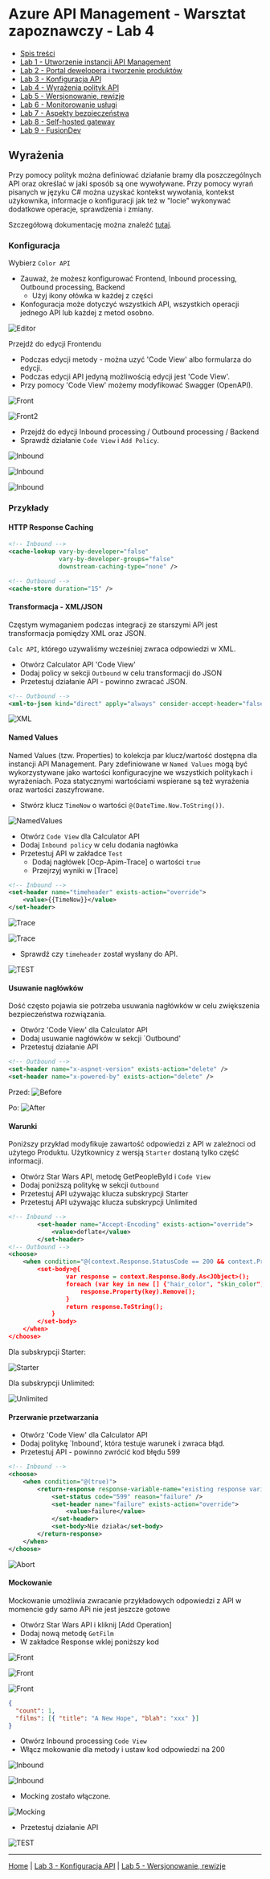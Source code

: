 # Azure API Management - Warsztat zapoznawczy - Lab 4

- [Spis treści](README.md)
- [Lab 1 - Utworzenie instancji API Management](apimanagement-1.md)
- [Lab 2 - Portal dewelopera i tworzenie produktów](apimanagement-2.md)
- [Lab 3 - Konfiguracja API](apimanagement-3.md)
- [Lab 4 - Wyrażenia polityk API](apimanagement-4.md)
- [Lab 5 - Wersjonowanie, rewizje](apimanagement-5.md)
- [Lab 6 - Monitorowanie usługi](apimanagement-6.md)
- [Lab 7 - Aspekty bezpieczeństwa](apimanagement-7.md)
- [Lab 8 - Self-hosted gateway](apimanagement-8.md)
- [Lab 9 - FusionDev](apimanagement-9.md)

## Wyrażenia

Przy pomocy polityk można definiować działanie bramy dla poszczególnych API oraz określać w jaki sposób są one wywoływane. Przy pomocy wyrań pisanych w języku C# można uzyskać kontekst wywołania, kontekst użykownika, informacje o konfiguracji jak też w "locie" wykonywać dodatkowe operacje, sprawdzenia i zmiany.

Szczegółową dokumentację można znaleźć [tutaj](https://docs.microsoft.com/en-us/azure/api-management/api-management-policies).

### Konfiguracja

Wybierz `Color API`

- Zauważ, że możesz konfigurować Frontend, Inbound processing, Outbound processing, Backend
  - Użyj ikony ołówka w każdej z części
- Konfoguracja może dotyczyć wszystkich API, wszystkich operacji jednego API lub każdej z metod osobno.

![Editor](Images/APIMPolicyEditor.png)

Przejdź do edycji Frontendu

- Podczas edycji metody - można uzyć 'Code View' albo formularza do edycji.
- Podczas edycji API jedyną możliwością edycji jest 'Code View'.
- Przy pomocy 'Code View' możemy modyfikować Swagger (OpenAPI).

![Front](Images/APIMFrontendCodeEditor.png)

![Front2](Images/APIMFrontendFormEditor.png)

- Przejdź do edycji Inbound processing / Outbound processing / Backend
- Sprawdź działanie `Code View` i `Add Policy`.

![Inbound](Images/APIMInboundProcessing.png)

![Inbound](Images/APIMInboundCodeEditor.png)

![Inbound](Images/APIMInboundFormEditor.png)

### Przykłady

#### HTTP Response Caching

```xml
<!-- Inbound -->
<cache-lookup vary-by-developer="false"
              vary-by-developer-groups="false"
              downstream-caching-type="none" />

<!-- Outbound -->
<cache-store duration="15" />
```

#### Transformacja - XML/JSON

Częstym wymaganiem podczas integracji ze starszymi API jest transformacja pomiędzy XML oraz JSON.

`Calc API`, którego uzywaliśmy wcześniej zwraca odpowiedzi w XML.

- Otwórz Calculator API 'Code View'
- Dodaj policy w sekcji `Outbound` w celu transformacji do JSON
- Przetestuj działanie API - powinno zwracać JSON.

```xml
<!-- Outbound -->
<xml-to-json kind="direct" apply="always" consider-accept-header="false" />
```

![XML](Images/APIMResponseXMLtoJSON.png)

#### Named Values

Named Values (tzw. Properties) to kolekcja par klucz/wartość dostępna dla instancji API Management. Pary zdefiniowane w `Named Values` mogą być wykorzystywane jako wartości konfiguracyjne we wszystkich politykach i wyrażeniach. Poza statycznymi wartościami wspierane są też wyrażenia oraz wartości zaszyfrowane.

- Stwórz klucz `TimeNow` o wartości `@(DateTime.Now.ToString())`.

![NamedValues](Images/APIMNamedValues.png)

- Otwórz `Code View` dla Calculator API
- Dodaj `Inbound policy` w celu dodania nagłówka
- Przetestuj API w zakładce `Test`
  - Dodaj nagłówek [Ocp-Apim-Trace] o wartości `true`
  - Przejrzyj wyniki w [Trace]

```xml
<!-- Inbound -->
<set-header name="timeheader" exists-action="override">
    <value>{{TimeNow}}</value>
</set-header>
```

![Trace](Images/APIMTraceNV.png)

![Trace](Images/APIMTraceNV2.png)

- Sprawdź czy `timeheader` został wysłany do API.

![TEST](Images/APIMTraceNV3.png)

#### Usuwanie nagłówków

Dość często pojawia sie potrzeba usuwania nagłówków w celu zwiększenia bezpieczeństwa rozwiązania.

- Otwórz 'Code View' dla Calculator API
- Dodaj usuwanie nagłówków w sekcji `Outbound'
- Przetestuj działanie API

```xml
<!-- Outbound -->
<set-header name="x-aspnet-version" exists-action="delete" />
<set-header name="x-powered-by" exists-action="delete" />
```

Przed:
![Before](Images/APIMResponseDeleteHeaders.png)

Po:
![After](Images/APIMResponseDeleteHeaders2.png)

#### Warunki

Poniższy przykład modyfikuje zawartość odpowiedzi z API w zależnoci od użytego Produktu. Użytkownicy z wersją `Starter` dostaną tylko część informacji.

- Otwórz Star Wars API, metodę GetPeopleById i `Code View`
- Dodaj poniższą politykę w sekcji `Outbound`
- Przetestuj API używając klucza subskrypcji Starter
- Przetestuj API używając klucza subskrypcji Unlimited

```xml
<!-- Inbound -->
        <set-header name="Accept-Encoding" exists-action="override">
            <value>deflate</value>
        </set-header>
<!-- Outbound -->
<choose>
    <when condition="@(context.Response.StatusCode == 200 && context.Product.Name.Equals("Starter"))">
        <set-body>@{
                var response = context.Response.Body.As<JObject>();
                foreach (var key in new [] {"hair_color", "skin_color", "eye_color", "gender"}) {
                    response.Property(key).Remove();
                }
                return response.ToString();
            }
        </set-body>
    </when>
</choose>
```

Dla subskrypcji Starter:

![Starter](Images/APIMResponseCondStarter.png)

Dla subskrypcji Unlimited:

![Unlimited](Images/APIMResponseCondUnlimited.png)

#### Przerwanie przetwarzania

- Otwórz 'Code View' dla Calculator API
- Dodaj politykę `Inbound', która testuje warunek i zwraca błąd.
- Przetestuj API - powinno zwrócić kod błędu 599

```xml
<!-- Inbound -->
<choose>
    <when condition="@(true)">
        <return-response response-variable-name="existing response variable">
            <set-status code="599" reason="failure" />
            <set-header name="failure" exists-action="override">
                <value>failure</value>
            </set-header>
            <set-body>Nie działa</set-body>
        </return-response>
    </when>
</choose>
```

![Abort](Images/APIMResponseAbort.png)

#### Mockowanie

Mockowanie umożliwia zwracanie przykładowych odpowiedzi z API w momencie gdy samo APi nie jest jeszcze gotowe

- Otwórz Star Wars API i kliknij [Add Operation]
- Dodaj nową metodę `GetFilm`
- W zakładce Response wklej poniższy kod

![Front](Images/APIMMockingFrontend.png)

![Front](Images/APIMMockingFrontend2.png)

![Front](Images/APIMMockingFrontend3.png)

```json
{
  "count": 1,
  "films": [{ "title": "A New Hope", "blah": "xxx" }]
}
```

- Otwórz Inbound processing `Code View`
- Włącz mokowanie dla metody i ustaw kod odpowiedzi na 200

![Inbound](Images/APIMMockingInbound.png)

![Inbound](Images/APIMMockingInbound2.png)

- Mocking zostało włączone.

![Mocking](Images/APIMMockingInbound3.png)

- Przetestuj działanie API

![TEST](Images/APIMMockingResponse.png)

---

[Home](README.md) | [Lab 3 - Konfiguracja API](apimanagement-3.md) | [Lab 5 - Wersjonowanie, rewizje](apimanagement-5.md)
